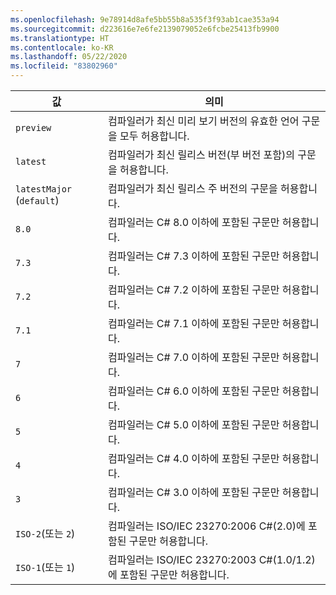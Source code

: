 ```yaml
---
ms.openlocfilehash: 9e78914d8afe5bb55b8a535f3f93ab1cae353a94
ms.sourcegitcommit: d223616e7e6fe2139079052e6fcbe25413fb9900
ms.translationtype: HT
ms.contentlocale: ko-KR
ms.lasthandoff: 05/22/2020
ms.locfileid: "83802960"
---
```

| 값                     | 의미                                                                                                 |
|---------------------------|---------------------------------------------------------------------------------------------------------|
| `preview`                 | 컴파일러가 최신 미리 보기 버전의 유효한 언어 구문을 모두 허용합니다.                         |
| `latest`                  | 컴파일러가 최신 릴리스 버전(부 버전 포함)의 구문을 허용합니다. |
| `latestMajor` (`default`) | 컴파일러가 최신 릴리스 주 버전의 구문을 허용합니다.                     |
| `8.0`                     | 컴파일러는 C# 8.0 이하에 포함된 구문만 허용합니다.                                   |
| `7.3`                     | 컴파일러는 C# 7.3 이하에 포함된 구문만 허용합니다.                                   |
| `7.2`                     | 컴파일러는 C# 7.2 이하에 포함된 구문만 허용합니다.                                   |
| `7.1`                     | 컴파일러는 C# 7.1 이하에 포함된 구문만 허용합니다.                                   |
| `7`                       | 컴파일러는 C# 7.0 이하에 포함된 구문만 허용합니다.                                   |
| `6`                       | 컴파일러는 C# 6.0 이하에 포함된 구문만 허용합니다.                                   |
| `5`                       | 컴파일러는 C# 5.0 이하에 포함된 구문만 허용합니다.                                   |
| `4`                       | 컴파일러는 C# 4.0 이하에 포함된 구문만 허용합니다.                                   |
| `3`                       | 컴파일러는 C# 3.0 이하에 포함된 구문만 허용합니다.                                   |
| `ISO-2`(또는 `2`)          | 컴파일러는 ISO/IEC 23270:2006 C#(2.0)에 포함된 구문만 허용합니다.                       |
| `ISO-1`(또는 `1`)          | 컴파일러는 ISO/IEC 23270:2003 C#(1.0/1.2)에 포함된 구문만 허용합니다.                   |
